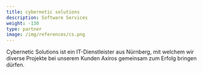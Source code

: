 ```yaml
---
title: cybernetic solutions
description: Software Services
weight: -130
type: partner
image: /img/references/cs.png
---
```


Cybernetic Solutions ist ein IT-Dienstleister aus Nürnberg, mit welchem wir
diverse Projekte bei unserem Kunden Axiros gemeinsam zum Erfolg bringen
dürfen.

